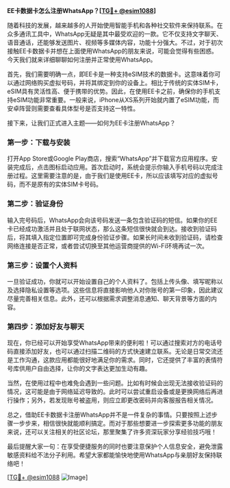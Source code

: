 **EE卡数据卡怎么注册WhatsApp？[[TG💪+ @esim1088](https://t.me/s/esim1088)]**

随着科技的发展，越来越多的人开始使用智能手机和各种社交软件来保持联系。在众多通讯工具中，WhatsApp无疑是其中最受欢迎的一款。它不仅支持文字聊天、语音通话，还能够发送图片、视频等多媒体内容，功能十分强大。不过，对于初次接触EE卡数据卡并想在上面使用WhatsApp的朋友来说，可能会觉得有些困惑。今天我们就来详细聊聊如何注册并正常使用WhatsApp。

首先，我们需要明确一点，即EE卡是一种支持eSIM技术的数据卡。这意味着你可以通过网络购买虚拟号码，并将其绑定到你的设备上。相比于传统的实体SIM卡，eSIM具有灵活性高、便于携带的优势。因此，在使用EE卡之前，确保你的手机支持eSIM功能非常重要。一般来说，iPhone从XS系列开始就内置了eSIM功能，而安卓阵营则需要查看具体型号是否支持这一特性。

接下来，让我们正式进入主题——如何为EE卡注册WhatsApp？

### 第一步：下载与安装

打开App Store或Google Play商店，搜索“WhatsApp”并下载官方应用程序。安装完成后，点击图标启动应用。首次启动时，系统会提示你输入手机号码以完成注册过程。这里需要注意的是，由于我们是使用EE卡，所以应该填写对应的虚拟号码，而不是原有的实体SIM卡号码。

### 第二步：验证身份

输入完号码后，WhatsApp会向该号码发送一条包含验证码的短信。如果你的EE卡已经成功激活并且处于联网状态，那么这条短信很快就会到达。接收到验证码后，将其填入指定位置即可完成身份验证步骤。如果长时间未收到验证码，请检查网络连接是否正常，或者尝试切换至其他运营商提供的Wi-Fi环境再试一次。

### 第三步：设置个人资料

一旦验证成功，你就可以开始设置自己的个人资料了。包括上传头像、填写昵称以及选择隐私设置等选项。这些信息将直接影响他人对你账号的第一印象，因此建议尽量完善相关信息。此外，还可以根据需求调整消息通知、聊天背景等方面的内容。

### 第四步：添加好友与聊天

现在，你已经可以开始享受WhatsApp带来的便利啦！可以通过搜索对方的电话号码直接添加好友，也可以通过扫描二维码的方式快速建立联系。无论是日常交流还是工作沟通，这款应用都能很好地满足你的需求。同时，它还提供了丰富的表情符号库供用户自由选择，让你的文字表达更加生动有趣。

当然，在使用过程中也难免会遇到一些问题。比如有时候会出现无法接收验证码的情况，这可能是由于网络延迟导致的。此时可以尝试重启设备或是更换网络后再进行操作；另外，若发现账号被盗用，则应立即更改密码并向客服报告相关情况。

总之，借助EE卡数据卡注册WhatsApp并不是一件复杂的事情。只要按照上述步骤一步步来，相信很快就能顺利搞定。而对于那些想要进一步探索更多功能的朋友来说，还可以关注相关的社区论坛，那里聚集了许多资深玩家分享经验技巧哦！

最后提醒大家一句：在享受便捷服务的同时也要注意保护个人信息安全，避免泄露敏感资料给不法分子利用。希望大家都能愉快地使用WhatsApp与亲朋好友保持联络吧！

[[TG💪+ @esim1088](https://t.me/s/esim1088) ![Image](https://i.postimg.cc/4NQfJmqS/Snipaste-2025-05-13-00-14-12.png)]